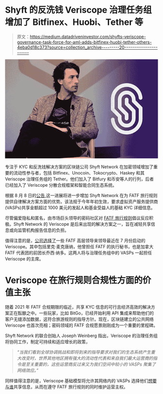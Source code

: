 # Shyft 的反洗钱 Veriscope 治理任务组增加了 Bitfinex、Huobi、Tether 等

> 原文：<https://medium.datadriveninvestor.com/shyfts-veriscope-governance-task-force-for-aml-adds-bitfinex-huobi-tether-others-4eba0d18c373?source=collection_archive---------20----------------------->

![](img/67b54ee481d004c69124c85864ed32fc.png)

专注于 KYC 和反洗钱解决方案的区块链公司 Shyft Network 在加密领域增加了重要的流动性参与者，包括 Bitfinex、Unocoin、Tokocrypto、Haskey 和其 Veriscope 治理任务组的 Tether。他们加入了 Bitfury 和币安等人的行列，后者已经加入了 Veriscope 分散合规框架和智能合同生态系统。

根据 8 月 8 日的[公告](https://medium.com/@shyftnetwork/shyft-network-launches-the-veriscope-governance-task-force-in-collaboration-with-some-of-the-8d045e7443f3),这一进展将进一步增加 Shyft Network 在为 FATF 旅行规则提供自律解决方案方面的优势。该法规于今年年初生效，要求虚拟资产服务提供商(VASPs)共享金额超过 1000 美元的发起人和基金受益人的基础 KYC 详细信息。

尽管偏爱隐私和匿名，由市场巨头领导的密码社区对 [FATF 旅行规则](https://bitcoinexchangeguide.com/counting-down-the-final-days-for-crypto-exchanges-and-wallets-to-set-in-motion-fatfs-travel-rule/)倡议反应积极。Shyft Network 的 Veriscope 是后来出现的解决方案之一，旨在减轻共享信息或向监管机构报告信息的负担。

值得注意的是，[公司选择了](https://bitcoinexchangeguide.com/two-former-fatf-members-join-shyft-to-enhance-its-crypto-compliance-service-for-exchanges/)一些 FATF 高层领导来领导最近在 7 月份启动的 Veriscope。其中包括里克·麦克唐纳，他曾担任 FATF 的执行秘书，也是加拿大 FATF 代表团的前团长乔西·纳多。这两人将与治理任务组中的 VASPs 一起担任 Veriscope 的主席。

# Veriscope 在旅行规则合规性方面的价值主张

随着 2021 年 FATF 合规期限的临近，共享 KYC 信息的可行且经济高效的解决方案正在酝酿之中。一些玩家，比如 BitGo，已经开始利用 API 集成来帮助他们的客户无缝添加数据，这符合旅游规则的指导方针。现在，区块链建立的公共网络 Veriscope 也首次亮相；密码领域的 FATF 合规愿景刚刚成为一个重要的里程碑。

Shyft Network 的联合创始人 Joseph Weinberg 指出，Veriscope 的治理任务组将协同工作，制定可持续和适应增长的政策，

> *“当我们看到全球协调挑战和即将到来的指导要求对我们的生态系统产生重大改变时，世界其他地区拥有强大的流动性代表和来自我们最大运营商的指令是至关重要的，这些运营商反过来又为我们空间中较小的 VASPs 聚集了网络效应。”*

同样值得注意的是，Veriscope 基础模型将允许其网络内的 VASPs 选择他们[想要与谁](https://bitcoinexchangeguide.com/crypto-working-group-to-release-fatf-travel-rule-whitepaper-framework-for-sharing-user-info/)共享信息，从而在遵守 FATF 旅行规则的同时维护运营主权。